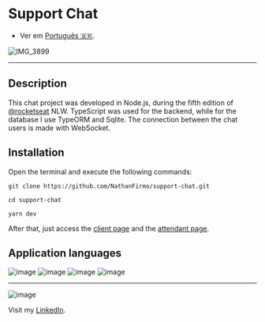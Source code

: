  # **Support Chat**

- Ver em [Português 🇧🇷](./README.md).

![IMG_3899](https://user-images.githubusercontent.com/79997705/117035560-d4532980-acda-11eb-8c67-e7d221a6e8eb.gif)

***
## Description

This chat project was developed in Node.js, during the fifth edition of [@rocketseat](https://github.com/Rocketseat) NLW.
TypeScript was used for the backend, while for the database I use TypeORM and Sqlite. The connection between the chat users is made with WebSocket.

## Installation

Open the terminal and execute the following commands:

```
git clone https://github.com/NathanFirmo/support-chat.git
```

```
cd support-chat
```

```
yarn dev

```
After that, just access the [client page](http://localhost:3333/) and the [attendant page](http://localhost:3333/admin).

 ## Application languages
 
![image](https://img.shields.io/badge/Node.js-43853D?style=for-the-badge&logo=node.js&logoColor=white)
![image](https://img.shields.io/badge/TypeScript-007ACC?style=for-the-badge&logo=typescript&logoColor=white)
![image](https://img.shields.io/badge/HTML5-E34F26?style=for-the-badge&logo=html5&logoColor=white)
![image](https://img.shields.io/badge/CSS3-1572B6?style=for-the-badge&logo=css3&logoColor=white)

***
 ![image](https://img.shields.io/badge/LinkedIn-0077B5?style=for-the-badge&logo=linkedin&logoColor=white) 
 
Visit my [LinkedIn](https://www.linkedin.com/in/nathan-de-souza-silva-firmo/). 



